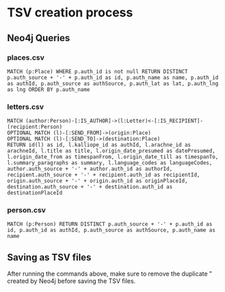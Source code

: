 # TSV creation process

## Neo4j Queries

### places.csv

```
MATCH (p:Place) WHERE p.auth_id is not null RETURN DISTINCT p.auth_source + '-' + p.auth_id as id, p.auth_name as name, p.auth_id as authId, p.auth_source as authSource, p.auth_lat as lat, p.auth_lng as lng ORDER BY p.auth_name
```

### letters.csv

```
MATCH (author:Person)-[:IS_AUTHOR]->(l:Letter)<-[:IS_RECIPIENT]-(recipient:Person)
OPTIONAL MATCH (l)-[:SEND_FROM]->(origin:Place)
OPTIONAL MATCH (l)-[:SEND_TO]->(destination:Place)
RETURN id(l) as id, l.kalliope_id as authId, l.arachne_id as arachneId, l.title as title, l.origin_date_presumed as datePresumed, l.origin_date_from as timespanFrom, l.origin_date_till as timespanTo, l.summary_paragraphs as summary, l.language_codes as languageCodes, author.auth_source + '-' + author.auth_id as authorId, recipient.auth_source + '-' + recipient.auth_id as recipientId, origin.auth_source + '-' + origin.auth_id as originPlaceId, destination.auth_source + '-' + destination.auth_id as destinationPlaceId
```

### person.csv

```
MATCH (p:Person) RETURN DISTINCT p.auth_source + '-' + p.auth_id as id, p.auth_id as authId, p.auth_source as authSource, p.auth_name as name
```

## Saving as TSV files

After running the commands above, make sure to remove the duplicate " created by Neo4j before saving the TSV files.

